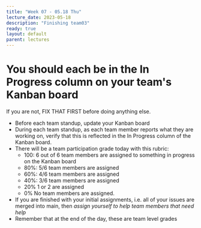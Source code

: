 ```yaml
---
title: "Week 07 - 05.18 Thu"
lecture_date: 2023-05-18
description: "Finishing team03"
ready: true
layout: default
parent: lectures
---
```


# You should each be in the In Progress column on your team's Kanban board

If you are not, FIX THAT FIRST before doing anything else.

* Before each team standup, update your Kanban board
* During each team standup, as each team member reports what they are working on, verify that this is reflected in the In Progress column of the Kanban board.
* There will be a team participation grade today with this rubric:
  - 100: 6 out of 6 team members are assigned to something in progress on the Kanban board
  - 80%: 5/6 team members are assigned
  - 60%: 4/6 team members are assigned
  - 40%: 3/6 team members are assigned
  - 20% 1 or 2 are assigned
  - 0% No team members are assigned.
 * If you are finished with your initial assignments, i.e. all of your issues are merged into main, then *assign yourself to help team members that need help*
 * Remember that at the end of the day, these are team level grades


